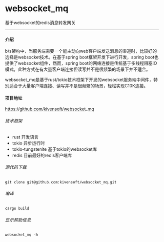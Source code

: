 # websocket_mq
基于websocket的redis消息转发网关

---
#### 介绍
b/s架构中，当服务端需要一个能主动向web客户端发送消息的渠道时，比较好的选择是websocket技术。在基于spring boot框架开发下进行开发，spring boot也提供了websocket组件，然而，spring boot的网络连接是传统基于多线程阻塞IO模式，此种方式在有大量客户端连接但读写并不是很频繁的场景下并不适合。

websocket_mq是基于rust/tokio技术框架下开发的websocket服务端中间件，特别适合于大量客户端连接、读写并不是很频繁的场景，轻松实现C10K连接。

#### 项目地址
<https://github.com/kivensoft/websocket_mq>

###### 技术框架
* rust 开发语言
* tokio 异步运行时
* tokio-tungstenite 基于tokio的websocket库
* redis 目前最好的redis客户端库

###### 源代码下载
`git clone git@github.com:kivensoft/websocket_mq.git`
###### 编译
`cargo build`
###### 显示帮助信息
`websocket_mq -h`
